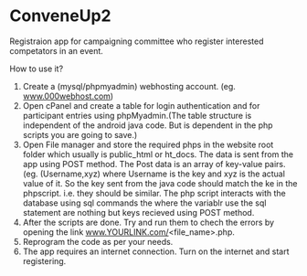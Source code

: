 # ConveneUp2
Registraion app for campaigning committee who register interested competators in an event.

How to use it?
1. Create a (mysql/phpmyadmin) webhosting account. (eg. www.000webhost.com)
2. Open cPanel and create a table for login authentication and for participant entries using phpMyadmin.(The table structure is independent of the android java code. But is dependent in the php scripts you are going to save.)
3. Open File manager and store the required phps in the website root folder which usually is public_html or ht_docs. 
    The data is sent from the app using POST method. The Post data is an array of key-value pairs. (eg. (Username,xyz) where Username is the key and xyz is the actual value of it.
    So the key sent from the java code should match the ke in the phpscript. i.e. they should be similar.
    The php script interacts with the database using sql commands the where the variablr use the sql statement are nothing but keys recieved using POST method.
4. After the scripts are done. Try and run them to chech the errors by opening the link www.YOURLINK.com/<file_name>.php.
5. Reprogram the code as per your needs.
6. The app requires an internet connection. Turn on the internet and start registering.
